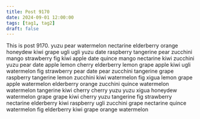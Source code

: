```yaml
---
title: Post 9170
date: 2024-09-01 12:00:00
tags: [tag1, tag2]
draft: false
---
```

This is post 9170.
yuzu
pear
watermelon
nectarine
elderberry
orange
honeydew
kiwi
grape
ugli
ugli
yuzu
date
raspberry
tangerine
pear
zucchini
mango
strawberry
fig
kiwi
apple
date
quince
mango
nectarine
kiwi
zucchini
yuzu
pear
date
apple
lemon
cherry
elderberry
lemon
grape
apple
kiwi
ugli
watermelon
fig
strawberry
pear
date
pear
zucchini
tangerine
grape
raspberry
tangerine
lemon
zucchini
kiwi
watermelon
fig
xigua
lemon
grape
apple
watermelon
elderberry
orange
zucchini
quince
watermelon
watermelon
tangerine
kiwi
cherry
cherry
yuzu
yuzu
xigua
honeydew
watermelon
grape
grape
kiwi
cherry
yuzu
tangerine
fig
strawberry
nectarine
elderberry
kiwi
raspberry
ugli
zucchini
grape
nectarine
quince
watermelon
fig
elderberry
kiwi
grape
orange
watermelon
